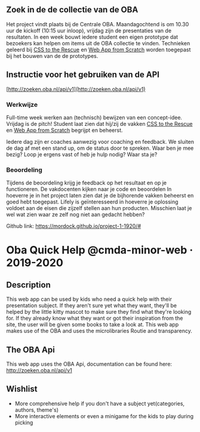 

## Zoek in de de collectie van de OBA

Het project vindt plaats bij de Centrale OBA. Maandagochtend is om 10.30 uur de kickoff (10:15 uur inloop), vrijdag zijn de presentaties van de resultaten. In een week bouwt iedere student een eigen prototype dat bezoekers kan helpen om items uit de OBA collectie te vinden. Technieken geleerd bij [CSS to the Rescue](https://github.com/cmda-minor-web/css-to-the-rescue-1819) en [Web App from Scratch](https://github.com/cmda-minor-web/web-app-from-scratch-1819) worden toegepast bij het bouwen van de de prototypes.

## Instructie voor het gebruiken van de API

 [http://zoeken.oba.nl/api/v1](http://zoeken.oba.nl/api/v1)
 
### Werkwijze
Full-time week werken aan (technisch) bewijzen van een concept-idee. Vrijdag is de pitch! Student laat zien dat hij/zij de vakken [CSS to the Rescue](https://github.com/cmda-minor-web/css-to-the-rescue-1819) en [Web App from Scratch](https://github.com/cmda-minor-web/web-app-from-scratch-1819) begrijpt en beheerst.

Iedere dag zijn er coaches aanwezig voor coaching en feedback. We sluiten de dag af met een stand up, om de status door te spreken. Waar ben je mee bezig? Loop je ergens vast of heb je hulp nodig? Waar sta je?

### Beoordeling
Tijdens de beoordeling krijg je feedback op het resultaat en op je functioneren. De vakdocenten kijken naar je code en beoordelen In hoeverre je in het project laten zien dat je de bijhorende vakken beheerst en goed hebt toegepast. Lifely is geïnteresseerd in hoeverre je oplossing voldoet aan de eisen die zijzelf stellen aan hun producten. Misschien laat je wel wat zien waar ze zelf nog niet aan gedacht hebben?

Github link: https://mordock.github.io/project-1-1920/#

# Oba Quick Help @cmda-minor-web · 2019-2020
<!-- ☝️ replace this description with a description of your own work -->
## Description
This web app can be used by kids who need a quick help with their presentation subject. If they aren't sure yet what they want, they'll be helped by the little kitty mascot to make sure they find what they're looking for. If they already know what they want or got their inspiration from the site, the user will be given some books to take a look at.
This web app makes use of the OBA and uses the microlibraries Routie and transparency.
<!-- replace the code in the /docs folder with your own, so you can showcase your work with GitHub Pages 🌍 -->

<!-- Add a nice poster image here at the end of the week, showing off your shiny frontend 📸 -->

<!-- Maybe a table of contents here? 📚 -->

<!-- How about a section that describes how to install this project? 🤓 -->
## The OBA Api
This web app uses the OBA Api, documentation can be found here:  
http://zoeken.oba.nl/api/v1

<!-- ...but how does one use this project? What are its features 🤔 -->

<!-- Maybe a checklist of done stuff and stuff still on your wishlist? ✅ -->
## Wishlist
- More comprehensive help if you don't have a subject yet(categories, authors, theme's)
- More interactive elements or even a minigame for the kids to play during picking

<!-- How about a license here? 📜 (or is it a licence?) 🤷 -->
